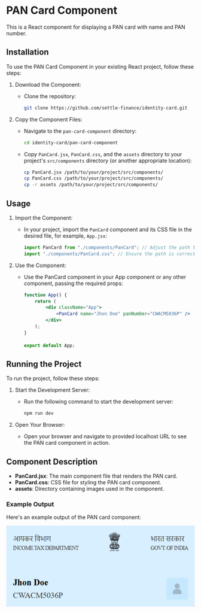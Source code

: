 # PAN Card Component

This is a React component for displaying a PAN card with name and PAN number.

## Installation
To use the PAN Card Component in your existing React project, follow these steps:

1. Download the Component:

    - Clone the repository:

        ```bash
        git clone https://github.com/settle-finance/identity-card.git
        ```

2. Copy the Component Files:

    - Navigate to the `pan-card-component` directory:

        ```bash
        cd identity-card/pan-card-component
        ```

    - Copy `PanCard.jsx`, `PanCard.css`, and the `assets` directory to your project's `src/components` directory (or another appropriate location):

        ```bash
        cp PanCard.jsx /path/to/your/project/src/components/
        cp PanCard.css /path/to/your/project/src/components/
        cp -r assets /path/to/your/project/src/components/
        ```

## Usage

1. Import the Component:
    - In your project, import the `PanCard` component and its CSS file in the desired file, for example, `App.jsx`:

        ```jsx
        import PanCard from "./components/PanCard"; // Adjust the path to where you placed the component files
        import "./components/PanCard.css"; // Ensure the path is correct
        ```

2. Use the Component:
    - Use the PanCard component in your App component or any other component, passing the required props:
    
        ```jsx
        function App() {
            return (
                <div className="App">
                    <PanCard name="Jhon Doe" panNumber="CWACM5036P" />
                </div>
            );
        }

        export default App;
        ```

## Running the Project
To run the project, follow these steps:

1. Start the Development Server:

    - Run the following command to start the development server:

        ```bash
        npm run dev
        ```
2. Open Your Browser:
    - Open your browser and navigate to provided localhost URL to see the PAN card component in action.

## Component Description

- **PanCard.jsx**: The main component file that renders the PAN card.
- **PanCard.css**: CSS file for styling the PAN card component.
- **assets**: Directory containing images used in the component.

### Example Output

Here's an example output of the PAN card component:

![PAN Card Example](./src/assets/pan-card-output.png)